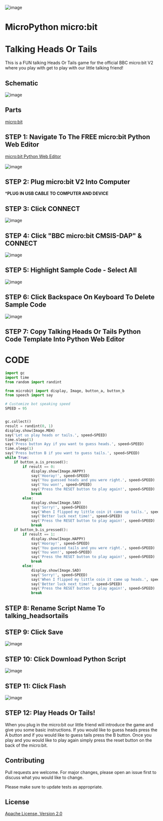 ![image](https://github.com/mytechnotalent/MicroPython-micro-bit_Talking_Heads_Or_Tails/blob/main/MicroPython-micro-bit%20Talking%20Heads%20Or%20Tails.png?raw=true)

# MicroPython micro:bit
# Talking Heads Or Tails
This is a FUN talking Heads Or Tails game for the official BBC micro:bit V2 where you play with get to play with our little talking friend!

## Schematic
![image](https://github.com/mytechnotalent/MicroPython-micro-bit_Talking_Heads_Or_Tails/blob/main/schematic.png?raw=true)

## Parts
[micro:bit](https://microbit.org/buy/?location=US&version=microbitV2)

## STEP 1: Navigate To The FREE micro:bit Python Web Editor
[micro:bit Python Web Editor](https://python.microbit.org/v/beta)<br><br>
![image](https://github.com/mytechnotalent/MicroPython-micro-bit_Talking_Heads_Or_Tails/blob/main/STEP%201.png?raw=true)

## STEP 2: Plug micro:bit V2 Into Computer
***PLUG IN USB CABLE TO COMPUTER AND DEVICE**

## STEP 3: Click CONNECT
![image](https://github.com/mytechnotalent/MicroPython-micro-bit_Talking_Heads_Or_Tails/blob/main/STEP%203.png?raw=true)

## STEP 4: Click "BBC micro:bit CMSIS-DAP" & CONNECT
![image](https://github.com/mytechnotalent/MicroPython-micro-bit_Talking_Heads_Or_Tails/blob/main/STEP%204.png?raw=true)

## STEP 5: Highlight Sample Code - Select All
![image](https://github.com/mytechnotalent/MicroPython-micro-bit_Talking_Heads_Or_Tails/blob/main/STEP%205.png?raw=true)

## STEP 6: Click Backspace On Keyboard To Delete Sample Code
![image](https://github.com/mytechnotalent/MicroPython-micro-bit_Talking_Heads_Or_Tails/blob/main/STEP%206.png?raw=true)

## STEP 7: Copy Talking Heads Or Tails Python Code Template Into Python Web Editor
# CODE
```python
import gc
import time
from random import randint

from microbit import display, Image, button_a, button_b
from speech import say

# Customize bot speaking speed
SPEED = 95


gc.collect()
result = randint(0, 1)
display.show(Image.MEH)
say('Let us play heads or tails.', speed=SPEED)
time.sleep(1)
say('Press button Ayy if you want to guess heads.', speed=SPEED)
time.sleep(1)
say('Press button B if you want to guess tails.', speed=SPEED)
while True:
    if button_a.is_pressed():
        if result == 0:
            display.show(Image.HAPPY)
            say('Hooray!', speed=SPEED)
            say('You guessed heads and you were right.', speed=SPEED)
            say('You won!', speed=SPEED)
            say('Press the RESET button to play again!', speed=SPEED)
            break
        else:
            display.show(Image.SAD)
            say('Sorry!', speed=SPEED)
            say('When I flipped my little coin it came up tails.', speed=SPEED)
            say('Better luck next time!', speed=SPEED)
            say('Press the RESET button to play again!', speed=SPEED)
            break
    if button_b.is_pressed():
        if result == 1:
            display.show(Image.HAPPY)
            say('Hooray!', speed=SPEED)
            say('You guessed tails and you were right.', speed=SPEED)
            say('You won!', speed=SPEED)
            say('Press the RESET button to play again!', speed=SPEED)
            break
        else:
            display.show(Image.SAD)
            say('Sorry!', speed=SPEED)
            say('When I flipped my little coin it came up heads.', speed=SPEED)
            say('Better luck next time!', speed=SPEED)
            say('Press the RESET button to play again!', speed=SPEED)
            break
```

## STEP 8: Rename Script Name To talking_headsortails

## STEP 9: Click Save
![image](https://github.com/mytechnotalent/MicroPython-micro-bit_Talking_Heads_Or_Tails/blob/main/STEP%209.png?raw=true)

## STEP 10: Click Download Python Script
![image](https://github.com/mytechnotalent/MicroPython-micro-bit_Talking_Heads_Or_Tails/blob/main/STEP%2010.png?raw=true)

## STEP 11: Click Flash
![image](https://github.com/mytechnotalent/MicroPython-micro-bit_Talking_Heads_Or_Tails/blob/main/STEP%2011.png?raw=true)

## STEP 12: Play Heads Or Tails!
When you plug in the micro:bit our little friend will introduce the game and give you some basic instructions.  If you would like to guess heads press the A button and if you would like to guess tails press the B button.  Once you play and you would like to play again simply press the reset button on the back of the micro:bit.

## Contributing
Pull requests are welcome. For major changes, please open an issue first to discuss what you would like to change.

Please make sure to update tests as appropriate.

## License
[Apache License, Version 2.0](https://www.apache.org/licenses/LICENSE-2.0)
